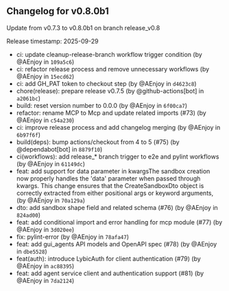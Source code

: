 ## Changelog for v0.8.0b1

Update from v0.7.3 to v0.8.0b1 on branch release_v0.8

Release timestamp: 2025-09-29

- ci: update cleanup-release-branch workflow trigger condition (by @AEnjoy in `109a5c6`) 
- ci: refactor release process and remove unnecessary workflows (by @AEnjoy in `15ecd62`) 
- ci: add GH_PAT token to checkout step (by @AEnjoy in `d4623c8`) 
- chore(release): prepare release v0.7.5 (by @github-actions[bot] in `a2061bc`) 
- build: reset version number to 0.0.0 (by @AEnjoy in `6f00ca7`) 
- refactor: rename MCP to Mcp and update related imports (#73) (by @AEnjoy in `c54a230`) 
- ci: improve release process and add changelog merging (by @AEnjoy in `6b97f6f`) 
- build(deps): bump actions/checkout from 4 to 5 (#75) (by @dependabot[bot] in `8879f10`) 
- ci(workflows): add release_* branch trigger to e2e and pylint workflows (by @AEnjoy in `61149dc`) 
- feat: add support for data parameter in kwargsThe sandbox creation now properly handles the 'data' parameter when passed through kwargs. This change ensures that the CreateSandboxDto object is correctly extracted from either positional args or keyword arguments, (by @AEnjoy in `70a129a`) 
- dto: add sandbox shape field and related schema (#76) (by @AEnjoy in `824ad00`) 
- feat: add conditional import and error handling for mcp module (#77) (by @AEnjoy in `3d020ee`) 
- fix: pylint-error (by @AEnjoy in `78afa47`) 
- feat: add gui_agents API models and OpenAPI spec (#78) (by @AEnjoy in `dbe5528`) 
- feat(auth): introduce LybicAuth for client authentication (#79) (by @AEnjoy in `ac88395`) 
- feat: add agent service client and authentication support  (#81) (by @AEnjoy in `7da2124`) 
